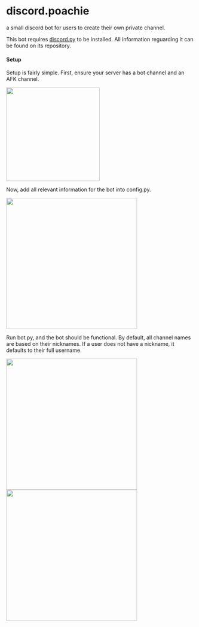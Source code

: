 # discord.poachie
a small discord bot for users to create their own private channel.

This bot requires [discord.py](https://github.com/Rapptz/discord.py) to be installed. All information reguarding it can be found on its repository.

#### Setup

Setup is fairly simple.
First, ensure your server has a bot channel and an AFK channel.
<p align="left">
  <img src="http://i.imgur.com/SoFRRYL.png" width="250"/>
</p>

Now, add all relevant information for the bot into config.py.
<p align="left">
  <img src="http://i.imgur.com/J57CrBI.png" width="350"/>
</p>

Run bot.py, and the bot should be functional. By default, all channel names are based on their nicknames. If a user does not have a nickname, it defaults to their full username. 
<p align="left">
  <img src="http://i.imgur.com/lYNxcJ9.png" width="350"/>
  <img src="http://i.imgur.com/04tPHwW.png" width="350"/>
</p>

